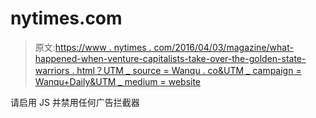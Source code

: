 # nytimes.com

> 原文:[https://www . nytimes . com/2016/04/03/magazine/what-happened-when-venture-capitalists-take-over-the-golden-state-warriors . html？UTM _ source = Wanqu . co&UTM _ campaign = Wanqu+Daily&UTM _ medium = website](https://www.nytimes.com/2016/04/03/magazine/what-happened-when-venture-capitalists-took-over-the-golden-state-warriors.html?utm_source=wanqu.co&utm_campaign=Wanqu+Daily&utm_medium=website)

请启用 JS 并禁用任何广告拦截器
